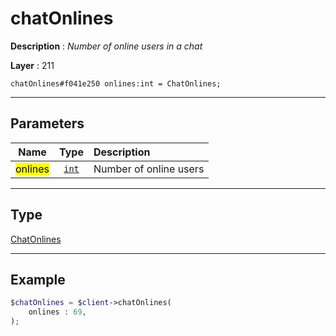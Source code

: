 # chatOnlines

**Description** : *Number of online users in a chat*

**Layer** : 211

```tl
chatOnlines#f041e250 onlines:int = ChatOnlines;
```

---

## Parameters

| Name | Type | Description |
| :---: | :---: | :--- |
| <mark>onlines</mark> | [`int`](type/int) | Number of online users |

---

## Type

[ChatOnlines](type/ChatOnlines)

---

## Example

```php
$chatOnlines = $client->chatOnlines(
	onlines : 69,
);
```